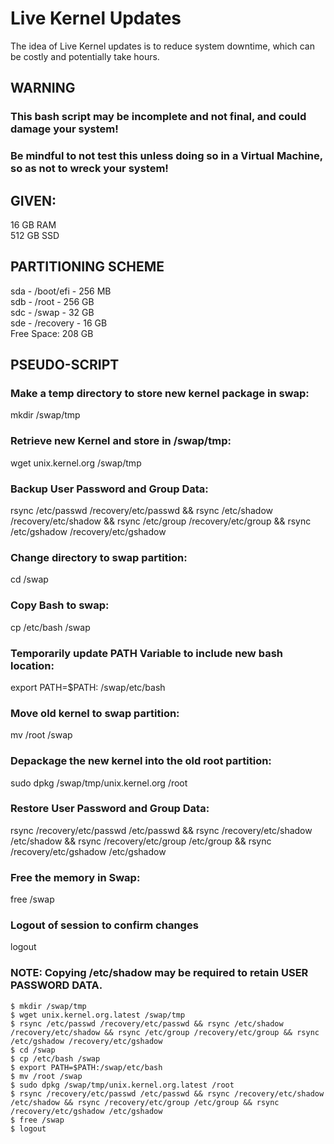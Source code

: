 # Live Kernel Updates
The idea of Live Kernel updates is to reduce system downtime, which can be costly and potentially take hours.  

## WARNING  
### This bash script may be incomplete and not final, and could damage your system!  
### Be mindful to not test this unless doing so in a Virtual Machine, so as not to wreck your system!

## GIVEN: 
16 GB RAM  
512 GB SSD

## PARTITIONING SCHEME
sda - /boot/efi - 256 MB  
sdb - /root - 256 GB  
sdc - /swap - 32 GB  
sde - /recovery - 16 GB  
Free Space: 208 GB  

## PSEUDO-SCRIPT
### Make a temp directory to store new kernel package in swap:  
mkdir /swap/tmp  

### Retrieve new Kernel and store in /swap/tmp:  
wget unix.kernel.org /swap/tmp  

### Backup User Password and Group Data:  
rsync /etc/passwd /recovery/etc/passwd && rsync /etc/shadow /recovery/etc/shadow && rsync /etc/group /recovery/etc/group && rsync /etc/gshadow /recovery/etc/gshadow

### Change directory to swap partition:  
cd /swap  

### Copy Bash to swap:  
cp /etc/bash /swap  

### Temporarily update PATH Variable to include new bash location:   
export PATH=$PATH: /swap/etc/bash

### Move old kernel to swap partition:  
mv /root /swap  

### Depackage the new kernel into the old root partition:  
sudo dpkg /swap/tmp/unix.kernel.org /root  

### Restore User Password and Group Data:  
rsync /recovery/etc/passwd /etc/passwd && rsync /recovery/etc/shadow /etc/shadow && rsync /recovery/etc/group /etc/group && rsync /recovery/etc/gshadow /etc/gshadow  

### Free the memory in Swap:  
free /swap  

### Logout of session to confirm changes  
logout  

### NOTE: Copying /etc/shadow may be required to retain USER PASSWORD DATA.  

```
$ mkdir /swap/tmp  
$ wget unix.kernel.org.latest /swap/tmp
$ rsync /etc/passwd /recovery/etc/passwd && rsync /etc/shadow /recovery/etc/shadow && rsync /etc/group /recovery/etc/group && rsync /etc/gshadow /recovery/etc/gshadow
$ cd /swap
$ cp /etc/bash /swap
$ export PATH=$PATH:/swap/etc/bash
$ mv /root /swap  
$ sudo dpkg /swap/tmp/unix.kernel.org.latest /root
$ rsync /recovery/etc/passwd /etc/passwd && rsync /recovery/etc/shadow /etc/shadow && rsync /recovery/etc/group /etc/group && rsync /recovery/etc/gshadow /etc/gshadow
$ free /swap
$ logout
```
